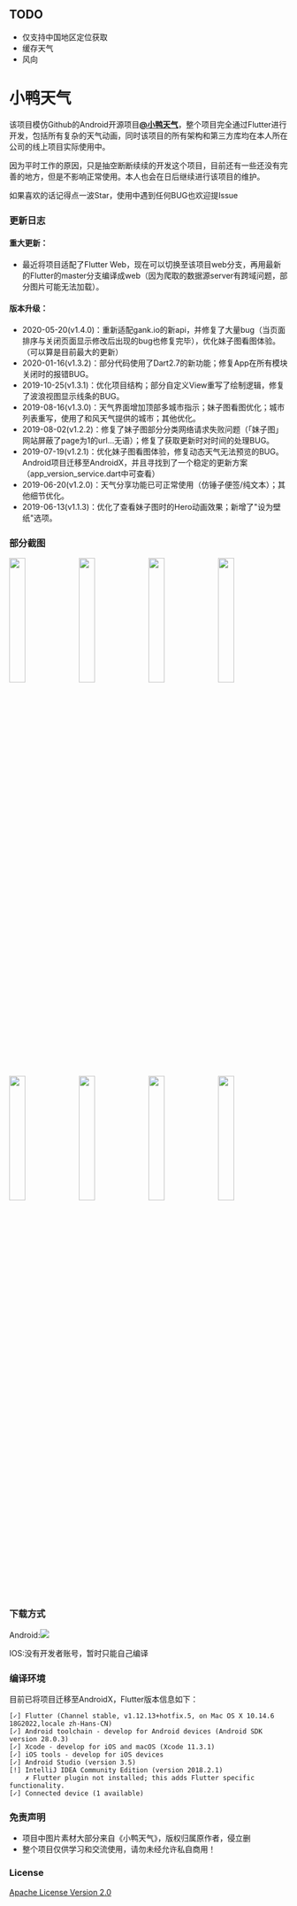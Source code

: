 ## TODO

- 仅支持中国地区定位获取
- 缓存天气
- 风向

# 小鸭天气 #
该项目模仿Github的Android开源项目[**@小鸭天气**](https://github.com/li-yu/FakeWeather)，整个项目完全通过Flutter进行开发，包括所有复杂的天气动画，同时该项目的所有架构和第三方库均在本人所在公司的线上项目实际使用中。

因为平时工作的原因，只是抽空断断续续的开发这个项目，目前还有一些还没有完善的地方，但是不影响正常使用。本人也会在日后继续进行该项目的维护。

如果喜欢的话记得点一波Star，使用中遇到任何BUG也欢迎提Issue

### 更新日志 ###
#### 重大更新： ####
+ 最近将项目适配了Flutter Web，现在可以切换至该项目web分支，再用最新的Flutter的master分支编译成web（因为爬取的数据源server有跨域问题，部分图片可能无法加载）。

#### 版本升级： ####
+ 2020-05-20(v1.4.0)：重新适配gank.io的新api，并修复了大量bug（当页面排序与关闭页面显示修改后出现的bug也修复完毕），优化妹子图看图体验。（可以算是目前最大的更新）
+ 2020-01-16(v1.3.2)：部分代码使用了Dart2.7的新功能；修复App在所有模块关闭时的报错BUG。
+ 2019-10-25(v1.3.1)：优化项目结构；部分自定义View重写了绘制逻辑，修复了波浪视图显示线条的BUG。
+ 2019-08-16(v1.3.0)：天气界面增加顶部多城市指示；妹子图看图优化；城市列表重写，使用了和风天气提供的城市；其他优化。
+ 2019-08-02(v1.2.2)：修复了妹子图部分分类网络请求失败问题（「妹子图」网站屏蔽了page为1的url...无语）；修复了获取更新时对时间的处理BUG。
+ 2019-07-19(v1.2.1)：优化妹子图看图体验，修复动态天气无法预览的BUG。Android项目迁移至AndroidX，并且寻找到了一个稳定的更新方案（app_version_service.dart中可查看）
+ 2019-06-20(v1.2.0)：天气分享功能已可正常使用（仿锤子便签/纯文本）；其他细节优化。
+ 2019-06-13(v1.1.3)：优化了查看妹子图时的Hero动画效果；新增了"设为壁纸"选项。

### 部分截图 ###
<img src="screenshot/1.jpg" width="24%"/><img width="1%"/><img src="screenshot/2.jpg" width="24%"/><img width="1%"/><img src="screenshot/3.jpg" width="24%"/><img width="1%"/><img src="screenshot/4.jpg" width="24%"/>
<img src="screenshot/5.jpg" width="24%"/><img width="1%"/><img src="screenshot/6.jpg" width="24%"/><img width="1%"/><img src="screenshot/7.jpg" width="24%"/><img width="1%"/><img src="screenshot/8.jpg" width="24%"/>

### 下载方式 ###
Android:[**<img src="qrcode/android.png"/>**](https://www.pgyer.com/Xcnf)

IOS:没有开发者账号，暂时只能自己编译

### 编译环境 ###
目前已将项目迁移至AndroidX，Flutter版本信息如下：
```
[✓] Flutter (Channel stable, v1.12.13+hotfix.5, on Mac OS X 10.14.6 18G2022,locale zh-Hans-CN)
[✓] Android toolchain - develop for Android devices (Android SDK version 28.0.3)
[✓] Xcode - develop for iOS and macOS (Xcode 11.3.1)
[✓] iOS tools - develop for iOS devices
[✓] Android Studio (version 3.5)
[!] IntelliJ IDEA Community Edition (version 2018.2.1)
    ✗ Flutter plugin not installed; this adds Flutter specific functionality.
[✓] Connected device (1 available)
```

### 免责声明 ###
- 项目中图片素材大部分来自《小鸭天气》，版权归属原作者，侵立删
- 整个项目仅供学习和交流使用，请勿未经允许私自商用！

### License ###
[Apache License
Version 2.0](https://github.com/hahafather007/flutter_weather/blob/master/LICENSE)
